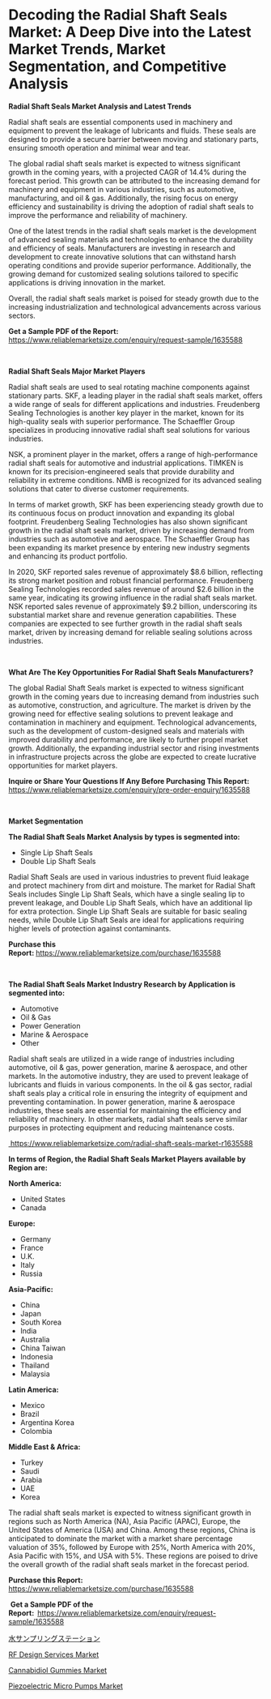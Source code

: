 <p><h1>Decoding the Radial Shaft Seals Market: A Deep Dive into the Latest Market Trends, Market Segmentation, and Competitive Analysis</h1></p><p><strong>Radial Shaft Seals Market Analysis and Latest Trends</strong></p>
<p><p>Radial shaft seals are essential components used in machinery and equipment to prevent the leakage of lubricants and fluids. These seals are designed to provide a secure barrier between moving and stationary parts, ensuring smooth operation and minimal wear and tear.</p><p>The global radial shaft seals market is expected to witness significant growth in the coming years, with a projected CAGR of 14.4% during the forecast period. This growth can be attributed to the increasing demand for machinery and equipment in various industries, such as automotive, manufacturing, and oil & gas. Additionally, the rising focus on energy efficiency and sustainability is driving the adoption of radial shaft seals to improve the performance and reliability of machinery.</p><p>One of the latest trends in the radial shaft seals market is the development of advanced sealing materials and technologies to enhance the durability and efficiency of seals. Manufacturers are investing in research and development to create innovative solutions that can withstand harsh operating conditions and provide superior performance. Additionally, the growing demand for customized sealing solutions tailored to specific applications is driving innovation in the market.</p><p>Overall, the radial shaft seals market is poised for steady growth due to the increasing industrialization and technological advancements across various sectors.</p></p>
<p><strong>Get a Sample PDF of the Report:&nbsp;</strong> <a href="https://www.reliablemarketsize.com/enquiry/request-sample/1635588">https://www.reliablemarketsize.com/enquiry/request-sample/1635588</a></p>
<p>&nbsp;</p>
<p><strong>Radial Shaft Seals Major Market Players</strong></p>
<p><p>Radial shaft seals are used to seal rotating machine components against stationary parts. SKF, a leading player in the radial shaft seals market, offers a wide range of seals for different applications and industries. Freudenberg Sealing Technologies is another key player in the market, known for its high-quality seals with superior performance. The Schaeffler Group specializes in producing innovative radial shaft seal solutions for various industries.</p><p>NSK, a prominent player in the market, offers a range of high-performance radial shaft seals for automotive and industrial applications. TIMKEN is known for its precision-engineered seals that provide durability and reliability in extreme conditions. NMB is recognized for its advanced sealing solutions that cater to diverse customer requirements.</p><p>In terms of market growth, SKF has been experiencing steady growth due to its continuous focus on product innovation and expanding its global footprint. Freudenberg Sealing Technologies has also shown significant growth in the radial shaft seals market, driven by increasing demand from industries such as automotive and aerospace. The Schaeffler Group has been expanding its market presence by entering new industry segments and enhancing its product portfolio.</p><p>In 2020, SKF reported sales revenue of approximately $8.6 billion, reflecting its strong market position and robust financial performance. Freudenberg Sealing Technologies recorded sales revenue of around $2.6 billion in the same year, indicating its growing influence in the radial shaft seals market. NSK reported sales revenue of approximately $9.2 billion, underscoring its substantial market share and revenue generation capabilities. These companies are expected to see further growth in the radial shaft seals market, driven by increasing demand for reliable sealing solutions across industries.</p></p>
<p>&nbsp;</p>
<p><strong>What Are The Key Opportunities For Radial Shaft Seals Manufacturers?</strong></p>
<p><p>The global Radial Shaft Seals market is expected to witness significant growth in the coming years due to increasing demand from industries such as automotive, construction, and agriculture. The market is driven by the growing need for effective sealing solutions to prevent leakage and contamination in machinery and equipment. Technological advancements, such as the development of custom-designed seals and materials with improved durability and performance, are likely to further propel market growth. Additionally, the expanding industrial sector and rising investments in infrastructure projects across the globe are expected to create lucrative opportunities for market players.</p></p>
<p><strong>Inquire or Share Your Questions If Any Before Purchasing This Report:</strong> <a href="https://www.reliablemarketsize.com/enquiry/pre-order-enquiry/1635588">https://www.reliablemarketsize.com/enquiry/pre-order-enquiry/1635588</a></p>
<p>&nbsp;</p>
<p><strong>Market Segmentation</strong></p>
<p><strong>The Radial Shaft Seals Market Analysis by types is segmented into:</strong></p>
<p><ul><li>Single Lip Shaft Seals</li><li>Double Lip Shaft Seals</li></ul></p>
<p><p>Radial Shaft Seals are used in various industries to prevent fluid leakage and protect machinery from dirt and moisture. The market for Radial Shaft Seals includes Single Lip Shaft Seals, which have a single sealing lip to prevent leakage, and Double Lip Shaft Seals, which have an additional lip for extra protection. Single Lip Shaft Seals are suitable for basic sealing needs, while Double Lip Shaft Seals are ideal for applications requiring higher levels of protection against contaminants.</p></p>
<p><strong>Purchase this Report:&nbsp;</strong><a href="https://www.reliablemarketsize.com/purchase/1635588">https://www.reliablemarketsize.com/purchase/1635588</a></p>
<p>&nbsp;</p>
<p><strong>The Radial Shaft Seals Market Industry Research by Application is segmented into:</strong></p>
<p><ul><li>Automotive</li><li>Oil & Gas</li><li>Power Generation</li><li>Marine & Aerospace</li><li>Other</li></ul></p>
<p><p>Radial shaft seals are utilized in a wide range of industries including automotive, oil & gas, power generation, marine & aerospace, and other markets. In the automotive industry, they are used to prevent leakage of lubricants and fluids in various components. In the oil & gas sector, radial shaft seals play a critical role in ensuring the integrity of equipment and preventing contamination. In power generation, marine & aerospace industries, these seals are essential for maintaining the efficiency and reliability of machinery. In other markets, radial shaft seals serve similar purposes in protecting equipment and reducing maintenance costs.</p></p>
<p><a href="https://www.reliablemarketsize.com/radial-shaft-seals-market-r1635588">&nbsp;https://www.reliablemarketsize.com/radial-shaft-seals-market-r1635588</a></p>
<p><strong>In terms of Region, the Radial Shaft Seals Market Players available by Region are:</strong></p>
<p>
    <p> <strong> North America: </strong>
        <ul>
            <li>United States</li>
            <li>Canada</li>
        </ul>
        </p> 
    <p> <strong> Europe: </strong>
        <ul>
            <li>Germany</li>
            <li>France</li>
            <li>U.K.</li>
            <li>Italy</li>
            <li>Russia</li>
        </ul>
        </p> 
    <p> <strong> Asia-Pacific: </strong>
        <ul>
            <li>China</li>
            <li>Japan</li>
            <li>South Korea</li>
            <li>India</li>
            <li>Australia</li>
            <li>China Taiwan</li>
            <li>Indonesia</li>
            <li>Thailand</li>
            <li>Malaysia</li>
        </ul>
        </p> 
    <p> <strong> Latin America: </strong>
        <ul>
            <li>Mexico</li>
            <li>Brazil</li>
            <li>Argentina Korea</li>
            <li>Colombia</li>
        </ul>
        </p> 
    <p> <strong> Middle East & Africa: </strong>
        <ul>
            <li>Turkey</li>
            <li>Saudi</li>
            <li>Arabia</li>
            <li>UAE</li>
            <li>Korea</li>
        </ul>
    </p>
    </p>
<p><p>The radial shaft seals market is expected to witness significant growth in regions such as North America (NA), Asia Pacific (APAC), Europe, the United States of America (USA) and China. Among these regions, China is anticipated to dominate the market with a market share percentage valuation of 35%, followed by Europe with 25%, North America with 20%, Asia Pacific with 15%, and USA with 5%. These regions are poised to drive the overall growth of the radial shaft seals market in the forecast period.</p></p>
<p><strong>Purchase this Report: </strong><a href="https://www.reliablemarketsize.com/purchase/1635588">https://www.reliablemarketsize.com/purchase/1635588</a></p>
<p>&nbsp;<strong>Get a Sample PDF of the Report:&nbsp;&nbsp;</strong><a href="https://www.reliablemarketsize.com/enquiry/request-sample/1635588">https://www.reliablemarketsize.com/enquiry/request-sample/1635588</a></p>
<p><strong></strong></p>
<p><p><a href="https://github.com/mohamedbakry57/Market-Research-Report-List-5/blob/main/873591334471.md">水サンプリングステーション</a></p><p><a href="https://github.com/mandarincruisesvn/Market-Research-Report-List-1/blob/main/rf-design-services-market.md">RF Design Services Market</a></p><p><a href="https://medium.com/@fosterfahey1016/cannabidiol-gummies-market-outlook-complete-industry-analysis-2024-to-2031-9d19501cd9b1">Cannabidiol Gummies Market</a></p><p><a href="https://github.com/alanPerkins1921/Market-Research-Report-List-1/blob/main/piezoelectric-micro-pumps-market.md">Piezoelectric Micro Pumps Market</a></p></p>